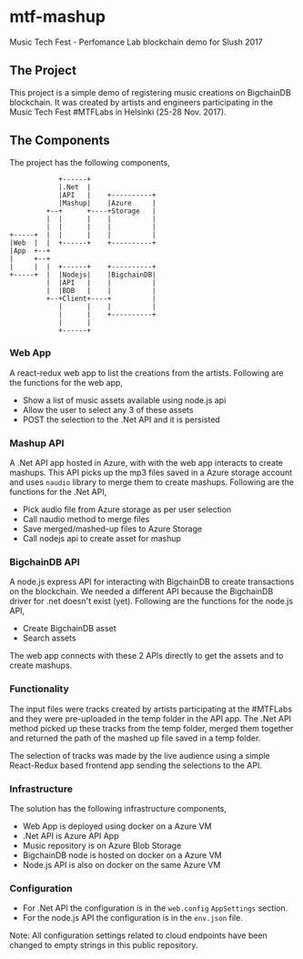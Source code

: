 # mtf-mashup
Music Tech Fest - Perfomance Lab blockchain demo for Slush 2017

## The Project

This project is a simple demo of registering music creations on BigchainDB blockchain.
It was created by artists and engineers participating in the Music Tech Fest #MTFLabs in Helsinki (25-28 Nov. 2017).

## The Components

The project has the following components,

```
            +------+
            |.Net  |
            |API   |    +----------+
            |Mashup|    |Azure     |
         +--+      +----+Storage   |
         |  |      |    |          |
         |  |      |    |          |
+-----+  |  |      |    |          |
|Web  |  |  +------+    +----------+
|App  +--+
|     +--+
|     |  |  +------+    +----------+
+-----+  |  |Nodejs|    |BigchainDB|
         |  |API   |    |          |
         |  |BDB   |    |          |
         +--+Client+----+          |
            |      |    |          |
            |      |    +----------+
            |      |
            +------+

```

### Web App

A react-redux web app to list the creations from the artists. Following are the functions for the web app,

* Show a list of music assets available using node.js api
* Allow the user to select any 3 of these assets
* POST the selection to the .Net API and it is persisted

### Mashup API

A .Net API app hosted in Azure, with with the web app interacts to create mashups. This API picks up the mp3 files saved in a Azure storage account and uses `naudio` library to merge them to create mashups. Following are the functions for the .Net API,

* Pick audio file from Azure storage as per user selection
* Call naudio method to merge files
* Save merged/mashed-up files to Azure Storage
* Call nodejs api to create asset for mashup

### BigchainDB API 

A node.js express API for interacting with BigchainDB to create transactions on the blockchain. We needed a different API because the BigchainDB driver for .net doesn't exist (yet). Following are the functions for the node.js API,

* Create BigchainDB asset
* Search assets

The web app connects with these 2 APIs directly to get the assets and to create mashups.

### Functionality

The input files were tracks created by artists participating at the #MTFLabs and they were pre-uploaded in the temp folder in the API app. The  .Net API method picked up these tracks from the temp folder, merged them together and returned the path of the mashed up file saved in a temp folder.

The selection of tracks was made by the live audience using a simple React-Redux based frontend app sending the selections to the API.

### Infrastructure

The solution has the following infrastructure components,

* Web App is deployed using docker on a Azure VM
* .Net API is Azure API App
* Music repository is on Azure Blob Storage
* BigchainDB node is hosted on docker on a Azure VM
* Node.js API is also on docker on the same Azure VM

### Configuration

* For .Net API the configuration is in the `web.config` `AppSettings` section.
* For the node.js API the configuration is in the `env.json` file.

Note: All configuration settings related to cloud endpoints have been changed to empty strings in this public repository.
